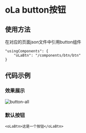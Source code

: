 # oLa button按钮

## 使用方法
在对应的页面json文件中引用button组件
```
"usingComponents": {
    "oLaBtn": "/components/btn/btn"
}
```
## 代码示例
### 效果展示
![button-all](https://www.maxappa.com/ola/button/button-all.jpg)
### 默认按钮
```
<oLaBtn>这是一个按钮</oLaBtn>
```
